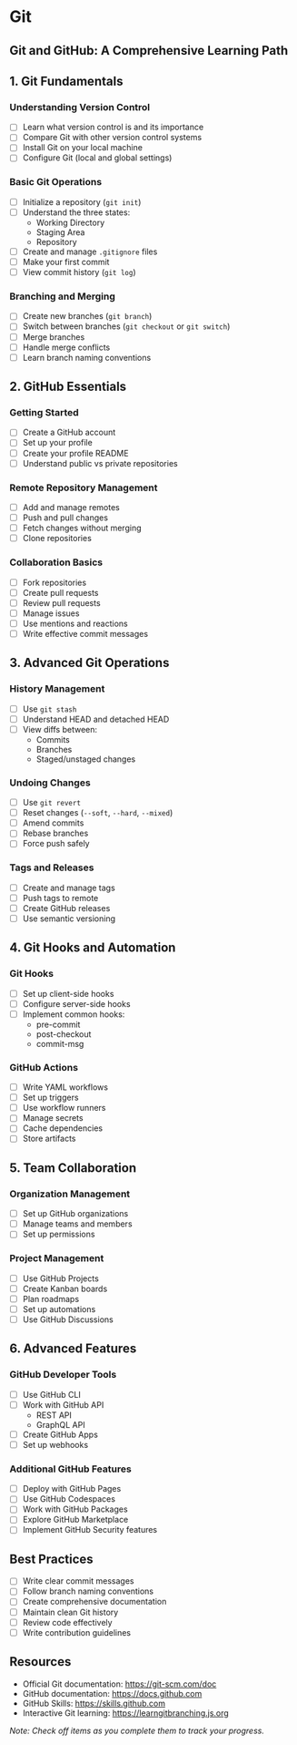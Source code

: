 # Git

## Git and GitHub: A Comprehensive Learning Path

## 1. Git Fundamentals
### Understanding Version Control
- [ ] Learn what version control is and its importance
- [ ] Compare Git with other version control systems
- [ ] Install Git on your local machine
- [ ] Configure Git (local and global settings)

### Basic Git Operations
- [ ] Initialize a repository (`git init`)
- [ ] Understand the three states:
  - Working Directory
  - Staging Area
  - Repository
- [ ] Create and manage `.gitignore` files
- [ ] Make your first commit
- [ ] View commit history (`git log`)

### Branching and Merging
- [ ] Create new branches (`git branch`)
- [ ] Switch between branches (`git checkout` or `git switch`)
- [ ] Merge branches
- [ ] Handle merge conflicts
- [ ] Learn branch naming conventions

## 2. GitHub Essentials
### Getting Started
- [ ] Create a GitHub account
- [ ] Set up your profile
- [ ] Create your profile README
- [ ] Understand public vs private repositories

### Remote Repository Management
- [ ] Add and manage remotes
- [ ] Push and pull changes
- [ ] Fetch changes without merging
- [ ] Clone repositories

### Collaboration Basics
- [ ] Fork repositories
- [ ] Create pull requests
- [ ] Review pull requests
- [ ] Manage issues
- [ ] Use mentions and reactions
- [ ] Write effective commit messages

## 3. Advanced Git Operations
### History Management
- [ ] Use `git stash`
- [ ] Understand HEAD and detached HEAD
- [ ] View diffs between:
  - Commits
  - Branches
  - Staged/unstaged changes

### Undoing Changes
- [ ] Use `git revert`
- [ ] Reset changes (`--soft`, `--hard`, `--mixed`)
- [ ] Amend commits
- [ ] Rebase branches
- [ ] Force push safely

### Tags and Releases
- [ ] Create and manage tags
- [ ] Push tags to remote
- [ ] Create GitHub releases
- [ ] Use semantic versioning

## 4. Git Hooks and Automation
### Git Hooks
- [ ] Set up client-side hooks
- [ ] Configure server-side hooks
- [ ] Implement common hooks:
  - pre-commit
  - post-checkout
  - commit-msg

### GitHub Actions
- [ ] Write YAML workflows
- [ ] Set up triggers
- [ ] Use workflow runners
- [ ] Manage secrets
- [ ] Cache dependencies
- [ ] Store artifacts

## 5. Team Collaboration
### Organization Management
- [ ] Set up GitHub organizations
- [ ] Manage teams and members
- [ ] Set up permissions

### Project Management
- [ ] Use GitHub Projects
- [ ] Create Kanban boards
- [ ] Plan roadmaps
- [ ] Set up automations
- [ ] Use GitHub Discussions

## 6. Advanced Features
### GitHub Developer Tools
- [ ] Use GitHub CLI
- [ ] Work with GitHub API
  - REST API
  - GraphQL API
- [ ] Create GitHub Apps
- [ ] Set up webhooks

### Additional GitHub Features
- [ ] Deploy with GitHub Pages
- [ ] Use GitHub Codespaces
- [ ] Work with GitHub Packages
- [ ] Explore GitHub Marketplace
- [ ] Implement GitHub Security features

## Best Practices
- [ ] Write clear commit messages
- [ ] Follow branch naming conventions
- [ ] Create comprehensive documentation
- [ ] Maintain clean Git history
- [ ] Review code effectively
- [ ] Write contribution guidelines

## Resources
- Official Git documentation: https://git-scm.com/doc
- GitHub documentation: https://docs.github.com
- GitHub Skills: https://skills.github.com
- Interactive Git learning: https://learngitbranching.js.org

*Note: Check off items as you complete them to track your progress.*

